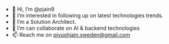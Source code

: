 - 👋 Hi, I’m @pjain9
- 👀 I’m interested in following up on latest technologies trends.
- 🌱 I’m a Solution Architect.
- 💞️ I’m can collaborate on AI & backend technologies
- 📫 Reach me on piyushjain.sweden@gmail.com

<!---
pjain9/pjain9 is a ✨ special ✨ repository because its `README.md` (this file) appears on your GitHub profile.
You can click the Preview link to take a look at your changes.
--->
